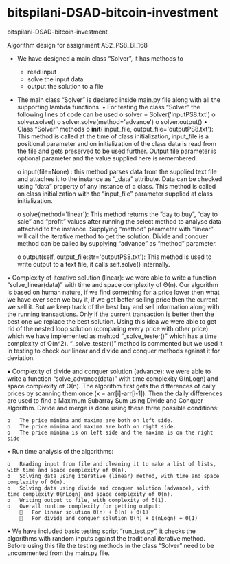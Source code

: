 # bitspilani-DSAD-bitcoin-investment
bitspilani-DSAD-bitcoin-investment

Algorithm design for assignment AS2_PS8_BI_168 

- We have designed a main class “Solver”, it has methods to 
    - read input
    - solve the input data
    - output the solution to a file
-	The main class “Solver” is declared inside main.py file along with all the supporting lambda functions.
•	For testing the class “Solver” the following lines of code can be used 
    o	solver = Solver('inputPS8.txt')
    o	solver.solve() 
    o	solver.solve(method='advance')
    o	solver.output()
•	Class “Solver” methods 
    o	__init__( input_file, output_file='outputPS8.txt'): This method is called at the time of class initialization, input_file is a positional parameter and on initialization of the class data is read from the file and gets preserved to be used further. Output file parameter is optional parameter and the value supplied here is remembered.

    o	input(file=None) : this method parses data from the supplied text file and attaches it to the instance as  “_data” attribute. Data can be checked using “data” property of any instance of a class. This method is called on class initialization with the “input_file” parameter supplied at class initialization.

    o	solve(method='linear'): This method returns the ”day to buy”, “day to sale” and “profit” values after running the select method to analyse data attached to the instance. Supplying “method” parameter with “linear” will call the iterative method to get the solution, Divide and conquer method can be called by supplying “advance” as “method” parameter.

    o	output(self, output_file:str='outputPS8.txt'): This method is used to write output to a text file, it calls self.solve() internally.

•	Complexity of iterative solution (linear): we were able to write a function “solve_linear(data)” with time and space complexity of Θ(n). Our algorithm is based on human nature, if we find something for a price lower then what we have ever seen we buy it, if we get better selling price then the current we sell it. But we keep track of the best buy and sell information along with the running transactions. Only if the current transaction is better then the best one we replace the best solution. Using this idea we were able to get rid of the nested loop solution (comparing every price with other price) which we have implemented as mehtod “_solve_tester()” which has a time complexity of O(n^2). “_solve_tester()” method is commented but we used it in testing to check our linear and divide and conquer methods against it for deviation.

•	Complexity of divide and conquer solution (advance): we were able to write a function “solve_advance(data)” with time complexity Θ(nLogn) and space complexity of Θ(n). The algorithm first gets the differences of daily prices by scanning them once (x = arr[i]-arr[i-1]). Then the daily differences are used to find a Maximum Subarray Sum using Divide and Conquer algorithm. Divide and merge is done using these three possible conditions:

    o	The price minima and maxima are both on left side.
    o	The price minima and maxima are both on right side.
    o	The price minima is on left side and the maxima is on the right side

•	Run time analysis of the algorithms:

    o	Reading input from file and cleaning it to make a list of lists, with time and space complexity of Θ(n).
    o	Solving data using iterative (linear) method, with time and space complexity of Θ(n). 
    o	Solving data using divide and conquer solution (advance), with time complexity Θ(nLogn) and space complexity of Θ(n).
    o	Writing output to file, with complexity of Θ(1).
    o	Overall runtime complexity for getting output:
        	For linear solution Θ(n) + Θ(n) + Θ(1)
        	For divide and conquer solution Θ(n) + Θ(nLogn) + Θ(1)

•	We have included basic testing script “run_test.py”, it checks the algorithms with random inputs against the traditional iterative method. Before using this file the testing methods in the class “Solver” need to be uncommented from the main.py file.

